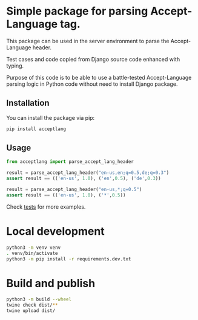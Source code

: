 # Simple package for parsing Accept-Language tag.

This package can be used in the server environment to parse the Accept-Language
header.

Test cases and code copied from Django source code enhanced with typing.

Purpose of this code is to be able to use a battle-tested Accept-Language
parsing logic in Python code without need to install Django package.

## Installation

You can install the package via pip:

```sh
pip install acceptlang
```

## Usage

```python
from acceptlang import parse_accept_lang_header

result = parse_accept_lang_header("en-us,en;q=0.5,de;q=0.3")
assert result == (('en-us', 1.0), ('en',0.5), ('de',0.3))

result = parse_accept_lang_header("en-us,*;q=0.5")
assert result == (('en-us', 1.0), ('*',0.5))
```

Check [tests](tests/test_parse.py) for more examples.

# Local development

```sh
python3 -m venv venv
. venv/bin/activate
python3 -m pip install -r requirements.dev.txt
```

# Build and publish

```sh
python3 -m build --wheel
twine check dist/**
twine upload dist/
```
